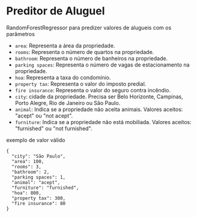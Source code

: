 # Preditor de Aluguel 

RandomForestRegressor para predizer valores de alugueis com os parâmetros

- `area`: Representa a área da propriedade.
- `rooms`: Representa o número de quartos na propriedade.
- `bathroom`: Representa o número de banheiros na propriedade.
- `parking spaces`: Representa o número de vagas de estacionamento na propriedade.
- `hoa`: Representa a taxa do condomínio.
- `property tax`: Representa o valor do imposto predial.
- `fire insurance`: Representa o valor do seguro contra incêndio.
- `city`: cidade da propriedade. Precisa ser Belo Horizonte, Campinas, Porto Alegre, Rio de Janeiro ou São Paulo.
- `animal`: Indica se a propriedade não aceita animais. Valores aceitos: "acept" ou "not acept".
- `furniture`: Indica se a propriedade não está mobiliada. Valores aceitos: "furnished" ou "not furnished".


exemplo de valor válido 

```
{
  "city": "São Paulo",
  "area": 100,
  "rooms": 3,
  "bathroom": 2,
  "parking spaces": 1,
  "animal": "acept",
  "furniture": "furnished",
  "hoa": 800,
  "property tax": 300,
  "fire insurance": 80
}

```
